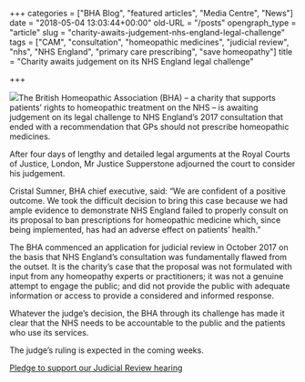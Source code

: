 +++
categories = ["BHA Blog", "featured articles", "Media Centre", "News"]
date = "2018-05-04 13:03:44+00:00"
old-URL = "/posts"
opengraph_type = "article"
slug = "charity-awaits-judgement-nhs-england-legal-challenge"
tags = ["CAM", "consultation", "homeopathic medicines", "judicial review", "nhs", "NHS England", "primary care prescribing", "save homeopathy"]
title = "Charity awaits judgement on its NHS England legal challenge"

+++

![](https://res.cloudinary.com/homeopathyuk/v1557403245/bha/BHA-masthead-slide-Judicial-Review-adjournement-page009-1024x576.jpg)The British Homeopathic Association (BHA) – a charity that supports patients’ rights to homeopathic treatment on the NHS – is awaiting judgement on its legal challenge to NHS England’s 2017 consultation that ended with a recommendation that GPs should not prescribe homeopathic medicines.

After four days of lengthy and detailed legal arguments at the Royal Courts of Justice, London, Mr Justice Supperstone adjourned the court to consider his judgement.

Cristal Sumner, BHA chief executive, said: “We are confident of a positive outcome. We took the difficult decision to bring this case because we had ample evidence to demonstrate NHS England failed to properly consult on its proposal to ban prescriptions for homeopathic medicine which, since being implemented, has had an adverse effect on patients’ health.”

The BHA commenced an application for judicial review in October 2017 on the basis that NHS England’s consultation was fundamentally flawed from the outset. It is the charity’s case that the proposal was not formulated with input from any homeopathy experts or practitioners; it was not a genuine attempt to engage the public; and did not provide the public with adequate information or access to provide a considered and informed response.

Whatever the judge’s decision, the BHA through its challenge has made it clear that the NHS needs to be accountable to the public and the patients who use its services.

The judge’s ruling is expected in the coming weeks.

[Pledge to support our Judicial Review hearing](https://www.crowdjustice.com/case/save-homeopathy-on-the-nhs2/)
